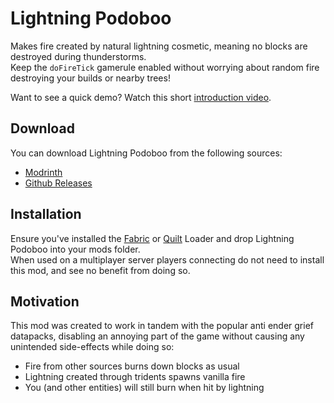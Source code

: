 # Lightning Podoboo

Makes fire created by natural lightning cosmetic, meaning no blocks are destroyed during thunderstorms.  
Keep the `doFireTick` gamerule enabled without worrying about random fire destroying your builds or nearby trees!

Want to see a quick demo? Watch this short [introduction video](https://www.youtube.com/watch?v=q8AhqxIelIU).

## Download

You can download Lightning Podoboo from the following sources:

  - [Modrinth](https://modrinth.com/mod/lightning-podoboo)
  - [Github Releases](https://github.com/LostLuma/Lightning-Podoboo/releases)

## Installation

Ensure you've installed the [Fabric](https://fabricmc.net/use/installer) or [Quilt](https://quiltmc.org/install) Loader and drop Lightning Podoboo into your mods folder.  
When used on a multiplayer server players connecting do not need to install this mod, and see no benefit from doing so.

## Motivation

This mod was created to work in tandem with the popular anti ender grief datapacks, disabling an annoying part of the game without causing any unintended side-effects while doing so:

- Fire from other sources burns down blocks as usual
- Lightning created through tridents spawns vanilla fire
- You (and other entities) will still burn when hit by lightning
